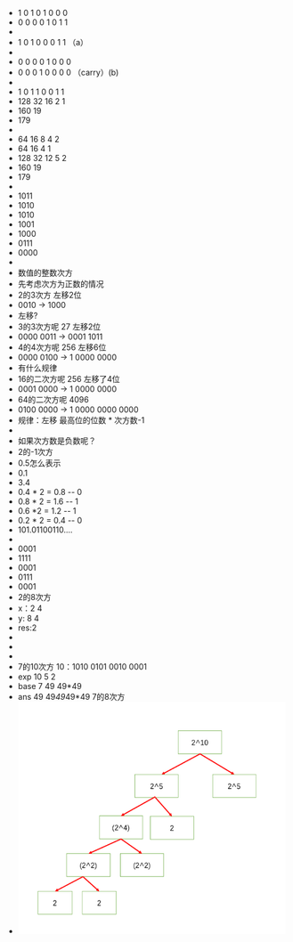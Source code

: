 - 1 0 1 0 1 0 0 0
- 0 0 0 0 1 0 1 1
-
- 1 0 1 0 0 0 1 1 （a）
-
- 0 0 0 0 1 0 0 0
- 0 0 0 1 0 0 0 0 （carry）(b)
-
- 1 0 1 1 0 0 1 1
- 128 32 16 2 1
- 160 19
- 179
-
- 64 16 8 4 2
- 64 16  4 1
- 128 32 12 5 2
- 160 19
- 179
-
- 1011
- 1010
- 1010
- 1001
- 1000
- 0111
- 0000
-
- 数值的整数次方
- 先考虑次方为正数的情况
- 2的3次方 左移2位
- 0010 -> 1000
- 左移?
- 3的3次方呢 27 左移2位
- 0000 0011 -> 0001 1011
- 4的4次方呢 256 左移6位
- 0000 0100 -> 1 0000 0000
- 有什么规律
- 16的二次方呢 256 左移了4位
- 0001 0000 -> 1 0000 0000
- 64的二次方呢 4096
- 0100 0000 ->  1 0000 0000 0000
- 规律：左移 最高位的位数 * 次方数-1
-
- 如果次方数是负数呢？
- 2的-1次方
- 0.5怎么表示
- 0.1
- 3.4
- 0.4 * 2 = 0.8  -- 0
- 0.8 * 2 = 1.6 -- 1
- 0.6 *2 = 1.2 -- 1
- 0.2 * 2 = 0.4 -- 0
- 101.01100110....
-
- 0001
- 1111
- 0001
- 0111
- 0001
- 2的8次方
- x：2 4
- y: 8 4
- res:2
-
-
-
- 7的10次方 10：1010 0101 0010 0001
- exp 10 5 2
- base 7 49 49*49
- ans 49 49*49*49*49 7的8次方
- ![image.png](../assets/image_1695564751682_0.png)